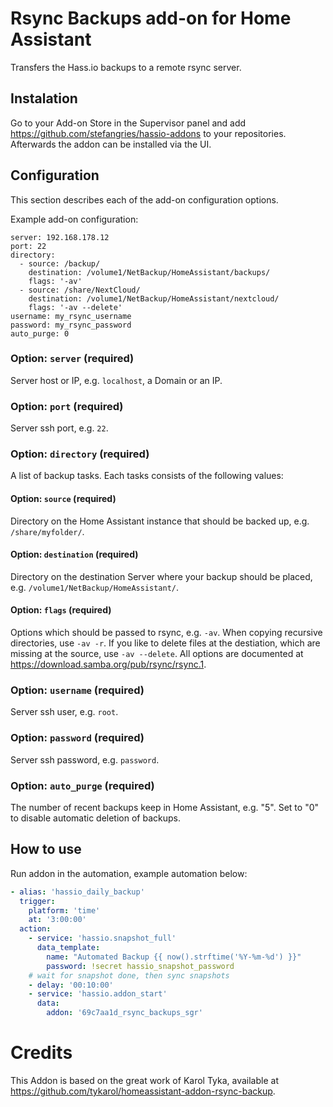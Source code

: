# Rsync Backups add-on for Home Assistant

Transfers the Hass.io backups to a remote rsync server.

## Instalation

Go to your Add-on Store in the Supervisor panel and add https://github.com/stefangries/hassio-addons to your repositories.
Afterwards the addon can be installed via the UI.

## Configuration

This section describes each of the add-on configuration options.

Example add-on configuration:

```
server: 192.168.178.12
port: 22
directory:
  - source: /backup/
    destination: /volume1/NetBackup/HomeAssistant/backups/
    flags: '-av'
  - source: /share/NextCloud/
    destination: /volume1/NetBackup/HomeAssistant/nextcloud/
    flags: '-av --delete'
username: my_rsync_username
password: my_rsync_password
auto_purge: 0
```

### Option: `server` (required)

Server host or IP, e.g. `localhost`, a Domain or an IP.

### Option: `port` (required)

Server ssh port, e.g. `22`.

### Option: `directory` (required)

A list of backup tasks. Each tasks consists of the following values:

#### Option: `source` (required)
Directory on the Home Assistant instance that should be backed up, e.g. `/share/myfolder/`.

#### Option: `destination` (required)
Directory on the destination Server where your backup should be placed, e.g. `/volume1/NetBackup/HomeAssistant/`.

#### Option: `flags` (required)
Options which should be passed to rsync, e.g. `-av`. When copying recursive directories, use `-av -r`. If you like to delete files at the destiation, which are missing at the source, use `-av --delete`.
All options are documented at https://download.samba.org/pub/rsync/rsync.1.

### Option: `username` (required)

Server ssh user, e.g. `root`.

### Option: `password` (required)

Server ssh password, e.g. `password`.

### Option: `auto_purge` (required)

The number of recent backups keep in Home Assistant, e.g. "5". Set to "0" to disable automatic deletion of backups.

## How to use

Run addon in the automation, example automation below:

```yaml
- alias: 'hassio_daily_backup'
  trigger:
    platform: 'time'
    at: '3:00:00'
  action:
    - service: 'hassio.snapshot_full'
      data_template:
        name: "Automated Backup {{ now().strftime('%Y-%m-%d') }}"
        password: !secret hassio_snapshot_password
    # wait for snapshot done, then sync snapshots
    - delay: '00:10:00'
    - service: 'hassio.addon_start'
      data:
        addon: '69c7aa1d_rsync_backups_sgr'
```

# Credits

This Addon is based on the great work of Karol Tyka, available at https://github.com/tykarol/homeassistant-addon-rsync-backup.
